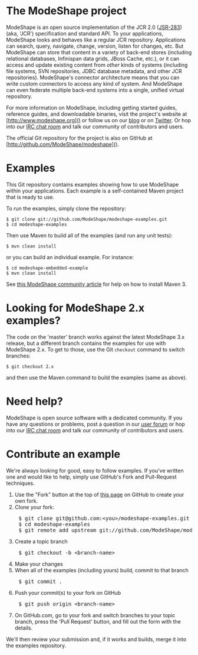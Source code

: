 # The ModeShape project

ModeShape is an open source implementation of the JCR 2.0 
([JSR-283](http://www.jcp.org/en/jsr/detail?id=283])) 
(aka, 'JCR') specification and standard API. To your applications, 
ModeShape looks and behaves like a regular JCR repository. Applications 
can search, query, navigate, change, version, listen for changes, etc. 
But ModeShape can store that content in a variety of back-end stores 
(including relational databases, Infinispan data grids, JBoss Cache, 
etc.), or it can access and update existing content from *other* kinds 
of systems (including file systems, SVN repositories, JDBC database 
metadata, and other JCR repositories). ModeShape's connector architecture 
means that you can write custom connectors to access any kind of system. 
And ModeShape can even federate multiple back-end systems into a single, 
unified virtual repository.

For more information on ModeShape, including getting started guides, 
reference guides, and downloadable binaries, visit the project's 
website at [http://www.modeshape.org]() or follow us on our 
[blog](http://modeshape.wordpress.org) or on 
[Twitter](http://twitter.com/modeshape). Or hop into our 
[IRC chat room](http://www.jboss.org/modeshape/chat)
and talk our community of contributors and users.

The official Git repository for the project is also on GitHub 
at [http://github.com/ModeShape/modeshape]().

# Examples

This Git repository contains examples showing how to use ModeShape 
within your applications. Each example is a self-contained Maven project
that is ready to use.

To run the examples, simply clone the repository:

    $ git clone git://github.com/ModeShape/modeshape-examples.git
    $ cd modeshape-examples

Then use Maven to build all of the examples (and run any unit tests):

    $ mvn clean install

or you can build an individual example. For instance:

    $ cd modeshape-embedded-example
    $ mvn clean install

See [this ModeShape community article](http://community.jboss.org/wiki/ModeShapeandMaven) 
for help on how to install Maven 3.

# Looking for ModeShape 2.x examples?

The code on the 'master' branch works against the latest ModeShape 3.x 
release, but a different branch contains the examples for use with 
ModeShape 2.x. To get to those, use the Git `checkout` command to 
switch branches:

    $ git checkout 2.x
    
and then use the Maven command to build the examples (same as above).

# Need help?

ModeShape is open source software with a dedicated community. If you 
have any questions or problems, post a question in our 
[user forum](http://community.jboss.org/en/modeshape) or hop into our 
[IRC chat room](http://www.jboss.org/modeshape/chat) and talk our 
community of contributors and users.

# Contribute an example

We're always looking for good, easy to follow examples. If you've written 
one and would like to help, simply use GitHub's Fork and Pull-Request 
techniques.

1. Use the "Fork" button at the top of [this page](https://github.com/ModeShape/modeshape-examples) 
on GitHub to create your own fork.
2. Clone your fork:
<pre>
    $ git clone git@github.com:&lt;you>/modeshape-examples.git
    $ cd modeshape-examples
    $ git remote add upstream git://github.com/ModeShape/modeshape-examples.git
</pre>
3. Create a topic branch
<pre>
    $ git checkout -b &lt;branch-name>
</pre>
4. Make your changes
5. When all of the examples (including yours) build, commit to that branch
<pre>
    $ git commit .
</pre>
6. Push your commit(s) to your fork on GitHub
<pre>
    $ git push origin &lt;branch-name>
</pre>
7. On GitHub.com, go to your fork and switch branches to your topic branch, press the 'Pull Request' button, and fill out the form with the details.

We'll then review your submission and, if it works and builds, merge it into the examples repository.